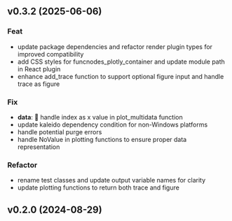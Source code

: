 ## v0.3.2 (2025-06-06)

### Feat

- update package dependencies and refactor render plugin types for improved compatibility
- add CSS styles for funcnodes_plotly_container and update module path in React plugin
- enhance add_trace function to support optional figure input and handle trace as figure

### Fix

- **data**: 🐛 handle index as x value in plot_multidata function
- update kaleido dependency condition for non-Windows platforms
-  handle potential purge errors
- handle NoValue in plotting functions to ensure proper data representation

### Refactor

- rename test classes and update output variable names for clarity
- update plotting functions to return both trace and figure

## v0.2.0 (2024-08-29)
